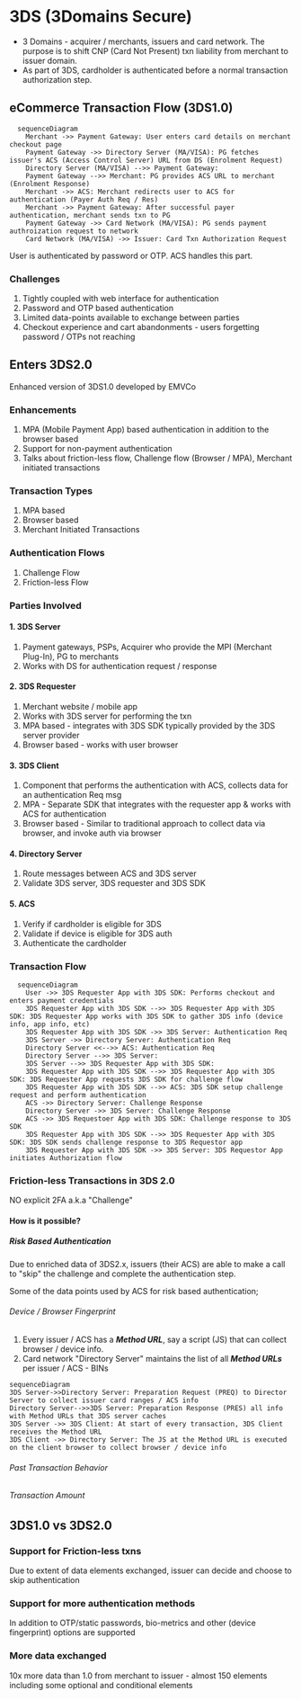 # 3DS (3Domains Secure)
- 3 Domains - acquirer / merchants, issuers and card network. The purpose is to shift CNP (Card Not Present) txn liability from merchant to issuer domain. 
- As part of 3DS, cardholder is authenticated before a normal transaction authorization step.

## eCommerce Transaction Flow (3DS1.0)
```mermaid
  sequenceDiagram
    Merchant ->> Payment Gateway: User enters card details on merchant checkout page
    Payment Gateway ->> Directory Server (MA/VISA): PG fetches issuer's ACS (Access Control Server) URL from DS (Enrolment Request)
    Directory Server (MA/VISA) -->> Payment Gateway: 
    Payment Gateway -->> Merchant: PG provides ACS URL to merchant (Enrolment Response)
    Merchant ->> ACS: Merchant redirects user to ACS for authentication (Payer Auth Req / Res)
    Merchant ->> Payment Gateway: After successful payer authentication, merchant sends txn to PG
    Payment Gateway ->> Card Network (MA/VISA): PG sends payment authroization request to network
    Card Network (MA/VISA) ->> Issuer: Card Txn Authorization Request 
```
User is authenticated by password or OTP. ACS handles this part.
### Challenges
1. Tightly coupled with web interface for authentication
2. Password and OTP based authentication 
3. Limited data-points available to exchange between parties
4. Checkout experience and cart abandonments - users forgetting password / OTPs not reaching

## Enters 3DS2.0
Enhanced version of 3DS1.0 developed by EMVCo
### Enhancements
1. MPA (Mobile Payment App) based authentication in addition to the browser based
2. Support for non-payment authentication
3. Talks about friction-less flow, Challenge flow (Browser / MPA), Merchant initiated transactions

### Transaction Types
1. MPA based
2. Browser based
3. Merchant Initiated Transactions

### Authentication Flows
1. Challenge Flow
2. Friction-less Flow

### Parties Involved
#### 1. 3DS Server
1. Payment gateways, PSPs, Acquirer who provide the MPI (Merchant Plug-In), PG to merchants
2. Works with DS for authentication request / response

#### 2. 3DS Requester
1. Merchant website / mobile app
2. Works with 3DS server for performing the txn
3. MPA based - integrates with 3DS SDK typically provided by the 3DS server provider
4. Browser based - works with user browser

#### 3. 3DS Client
1. Component that performs the authentication with ACS, collects data for an authentication Req msg
2. MPA - Separate SDK that integrates with the requester app & works with ACS for authentication
3. Browser based - Similar to traditional approach to collect data via browser, and invoke auth via browser

#### 4. Directory Server
1. Route messages between ACS and 3DS server
2. Validate 3DS server, 3DS requester and 3DS SDK

#### 5. ACS
1. Verify if cardholder is eligible for 3DS
2. Validate if device is eligible for 3DS auth
3. Authenticate the cardholder

### Transaction Flow
```mermaid
  sequenceDiagram
    User ->> 3DS Requester App with 3DS SDK: Performs checkout and enters payment credentials
    3DS Requester App with 3DS SDK -->> 3DS Requester App with 3DS SDK: 3DS Requester App works with 3DS SDK to gather 3DS info (device info, app info, etc)
    3DS Requester App with 3DS SDK ->> 3DS Server: Authentication Req
    3DS Server ->> Directory Server: Authentication Req
    Directory Server <<-->> ACS: Authentication Req
    Directory Server -->> 3DS Server:  
    3DS Server -->> 3DS Requester App with 3DS SDK:  
    3DS Requester App with 3DS SDK -->> 3DS Requester App with 3DS SDK: 3DS Requester App requests 3DS SDK for challenge flow
    3DS Requester App with 3DS SDK -->> ACS: 3DS SDK setup challenge request and perform authentication
    ACS ->> Directory Server: Challenge Response
    Directory Server ->> 3DS Server: Challenge Response
    ACS ->> 3DS Requestoer App with 3DS SDK: Challenge response to 3DS SDK
    3DS Requester App with 3DS SDK -->> 3DS Requester App with 3DS SDK: 3DS SDK sends challenge response to 3DS Requestor app
    3DS Requester App with 3DS SDK ->> 3DS Server: 3DS Requestor App initiates Authorization flow     
```
### Friction-less Transactions in 3DS 2.0
NO explicit 2FA a.k.a "Challenge"

#### How is it possible?
##### Risk Based Authentication
Due to enriched data of 3DS2.x, issuers (their ACS) are able to make a call to "skip" the challenge and complete the authentication step.

Some of the data points used by ACS for risk based authentication;
###### Device / Browser Fingerprint
1. Every issuer / ACS has a <b><i>Method URL</i></b>, say a script (JS) that can collect browser / device info.
2. Card network "Directory Server" maintains the list of all <b><i>Method URLs</i></b> per issuer / ACS - BINs

  ```mermaid
  sequenceDiagram
  3DS Server->>Directory Server: Preparation Request (PREQ) to Director Server to collect issuer card ranges / ACS info
  Directory Server-->>3DS Server: Preparation Response (PRES) all info with Method URLs that 3DS server caches
  3DS Server ->> 3DS Client: At start of every transaction, 3DS Client receives the Method URL
  3DS Client ->> Directory Server: The JS at the Method URL is executed on the client browser to collect browser / device info
  ```
###### Past Transaction Behavior
###### Transaction Amount

## 3DS1.0 vs 3DS2.0
### Support for Friction-less txns
Due to extent of data elements exchanged, issuer can decide and choose to skip authentication
### Support for more authentication methods
In addition to OTP/static passwords, bio-metrics and other (device fingerprint) options are supported
### More data exchanged
10x more data than 1.0 from merchant to issuer - almost 150 elements including some optional and conditional elements


